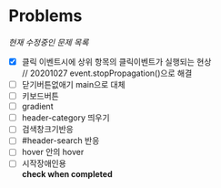 # Problems
*현재 수정중인 문제 목록*  
- [x] 클릭 이벤트시에 상위 항목의 클릭이벤트가 실행되는 현상  
// 20201027 event.stopPropagation()으로 해결
- [ ] 닫기버튼없애기 main으로 대체  
- [ ] 키보드버튼  
- [ ] gradient  
- [ ] header-category 띄우기  
- [ ] 검색창크기반응  
- [ ] #header-search 반응   
- [ ] hover 안의 hover  
- [ ] 시작장애인용  
**check when completed**